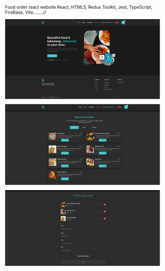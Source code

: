 Food order react website 
React, HTML5, Redux Toolkit, Jest, TypeScript, FireBase, Vite........//

![Main Page](./src/assets/photos/image.png)

![Menu Page](./src/assets/photos/image_copy.png)

![Order Confirmation Page](./src/assets/photos/image_copy_2.png)